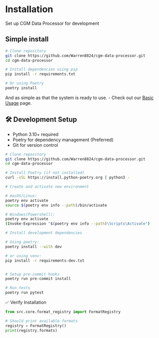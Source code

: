 <div class="hero">
  <h1>Installation</h1>
  <p>Set up CGM Data Processor for development</p>
</div>

## Simple install

```bash
# Clone repository
git clone https://github.com/Warren8824/cgm-data-processor.git
cd cgm-data-processor

# Install dependencies using pip
pip install -r requirements.txt

# Or using Poetry 
poetry install
```

And as simple as that the system is ready to use. - Check out our [Basic Usage](./quickstart/basic.md) page.

## 🛠️ Development Setup

<div class="feature-card">
<ul>
    <li>Python 3.10+ required</li>
    <li>Poetry for dependency management (Preferred)</li>
    <li>Git for version control</li>
</ul>
</div>

```bash
# Clone repository
git clone https://github.com/Warren8824/cgm-data-processor.git
cd cgm-data-processor

# Install Poetry (if not installed)
curl -sSL https://install.python-poetry.org | python3 -

# Create and activate new environment

# macOS/Linux:
poetry env activate
source $(poetry env info --path)/bin/activate

# Windows(Powershell):
poetry env activate
(Invoke-Expression "$(poetry env info --path)\Scripts\Activate")

# Install development dependencies

# Using poetry:
poetry install --with dev

# or using venv:
pip install -r requirements-dev.txt


# Setup pre-commit hooks
poetry run pre-commit install

# Run tests
poetry run pytest
```

✅ Verify Installation

```python
from src.core.format_registry import FormatRegistry

# Should print available formats
registry = FormatRegistry()
print(registry.formats)
```